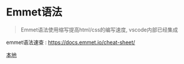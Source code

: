 # Emmet语法

> Emmet语法使用缩写提高html/css的编写速度, vscode内部已经集成

emmet语法速查 : https://docs.emmet.io/cheat-sheet/

[本地](file:///E:/Documents/Text/markUse/Emmet%E8%AF%AD%E6%B3%95%E9%80%9F%E6%9F%A5/Emmet.pdf)

